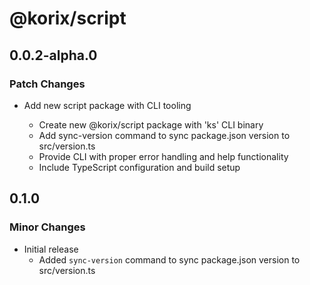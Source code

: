 # @korix/script

## 0.0.2-alpha.0

### Patch Changes

- Add new script package with CLI tooling

  - Create new @korix/script package with 'ks' CLI binary
  - Add sync-version command to sync package.json version to src/version.ts
  - Provide CLI with proper error handling and help functionality
  - Include TypeScript configuration and build setup

## 0.1.0

### Minor Changes

- Initial release
  - Added `sync-version` command to sync package.json version to src/version.ts
